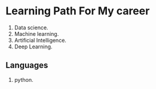 # Learning Path For My career


1. Data science.
2. Machine learning.
3. Artificial Intelligence.
4. Deep Learning.


## Languages

1. python.
